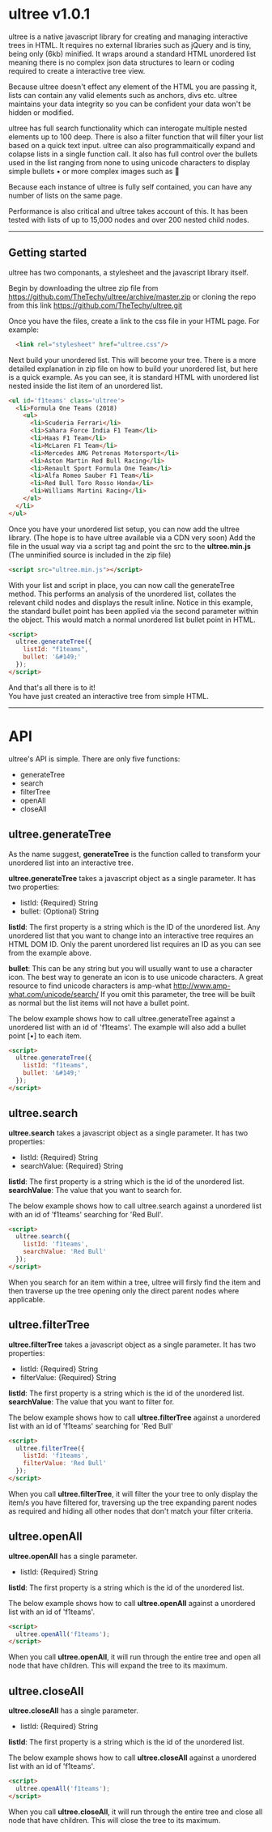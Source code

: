 # ultree v1.0.1
ultree is a native javascript library for creating and managing interactive trees in HTML. It requires no external libraries such as jQuery and is tiny, being only (6kb) minified. It wraps around a standard HTML unordered list meaning there is no complex json data structures to learn or coding required to create a interactive tree view.  

Because ultree doesn't effect any element of the HTML you are passing it, lists can contain any valid elements such as anchors, divs etc. ultree maintains your data integrity so you can be confident your data won't be hidden or modified.  

ultree has full search functionality which can interogate multiple nested elements up to 100 deep. There is also a filter function that will filter your list based on a quick text input. ultree can also programmaitically expand and colapse lists in a single function call. It also has full control over the bullets used in the list ranging from none to using unicode characters to display simple bullets • or more complex images such as &#129412;

Because each instance of ultree is fully self contained, you can have any number of lists on the same page.

Performance is also critical and ultree takes account of this. It has been tested with lists of up to 15,000 nodes and over 200 nested child nodes.  

***
## Getting started
ultree has two componants, a stylesheet and the javascript library itself.

Begin by downloading the ultree zip file from https://github.com/TheTechy/ultree/archive/master.zip or cloning the repo from this link https://github.com/TheTechy/ultree.git

Once you have the files, create a link to the css file in your HTML page. For example:
```HTML
  <link rel="stylesheet" href="ultree.css"/>
```
Next build your unordered list. This will become your tree. There is a more detailed explanation in zip file on how to build your unordered list, but here is a quick example. As you can see, it is standard HTML with unordered list nested inside the list item of an unordered list.  
```HTML
<ul id='f1teams' class='ultree'>
  <li>Formula One Teams (2018)
    <ul>
      <li>Scuderia Ferrari</li>
      <li>Sahara Force India F1 Team</li>
      <li>Haas F1 Team</li>
      <li>McLaren F1 Team</li>
      <li>Mercedes AMG Petronas Motorsport</li>
      <li>Aston Martin Red Bull Racing</li>
      <li>Renault Sport Formula One Team</li>
      <li>Alfa Romeo Sauber F1 Team</li>
      <li>Red Bull Toro Rosso Honda</li>
      <li>Williams Martini Racing</li>
    </ul>
  </li>
</ul>
```  
Once you have your unordered list setup, you can now add the ultree library. (The hope is to have ultree available via a CDN very soon) Add the file in the usual way via a script tag and point the src to the **ultree.min.js** (The unminified source is included in the zip file)
```HTML
<script src="ultree.min.js"></script>
```  
With your list and script in place, you can now call the generateTree method. This performs an analysis of the unordered list, collates the relevant child nodes and displays the result inline. Notice in this example, the standard bullet point has been applied via the second parameter within the object. This would match a normal unordered list bullet point in HTML.  
```HTML
<script>
  ultree.generateTree({
    listId: "f1teams",
    bullet: '&#149;'
  });
</script>
```

And that's all there is to it!  
You have just created an interactive tree from simple HTML.  
***  
# API
ultree's API is simple. There are only five functions:  
* generateTree  
* search  
* filterTree  
* openAll  
* closeAll  

## ultree.generateTree
As the name suggest, **generateTree** is the function called to transform your unordered list into an interactive tree.  

**ultree.generateTree** takes a javascript object as a single parameter. It has two properties:
* listId: {Required} String  
* bullet: {Optional} String

**listId**: The first property is a string which is the ID of the unordered list. Any unordered list that you want to change into an interactive tree requires an HTML DOM ID. Only the parent unordered list requires an ID as you can see from the example above.

**bullet**: This can be any string but you will usually want to use a character icon. The best way to generate an icon is to use unicode characters. A great resource to find unicode characters is amp-what http://www.amp-what.com/unicode/search/ If you omit this parameter, the tree will be built as normal but the list items will not have a bullet point.  

The below example shows how to call ultree.generateTree against a unordered list with an id of 'f1teams'. The example will also add a bullet point [•] to each item.
```HTML
<script>
  ultree.generateTree({
    listId: "f1teams",
    bullet: '&#149;'
  });
</script>
```

## ultree.search  
**ultree.search** takes a javascript object as a single parameter. It has two properties:  
* listId:       {Required} String
* searchValue:  {Required} String  

**listId**: The first property is a string which is the id of the unordered list.  
**searchValue**: The value that you want to search for.  

The below example shows how to call ultree.search against a unordered list with an id of 'f1teams' searching for 'Red Bull'.
```HTML
<script>
  ultree.search({
    listId: 'f1teams',
    searchValue: 'Red Bull'
  });
</script>
```
When you search for an item within a tree, ultree will firsly find the item and then traverse up the tree opening only the direct parent nodes where applicable.

## ultree.filterTree
**ultree.filterTree** takes a javascript object as a single parameter. It has two properties:  
* listId:       {Required} String  
* filterValue:  {Required} String  

**listId**: The first property is a string which is the id of the unordered list.  
**searchValue**: The value that you want to filter for.  

The below example shows how to call **ultree.filterTree** against a unordered list with an id of 'f1teams' searching for 'Red Bull'  
```HTML
<script>
  ultree.filterTree({
    listId: 'f1teams',
    filterValue: 'Red Bull'
  });
</script>
```
When you call **ultree.filterTree**, it will filter the your tree to only display the item/s you have filtered for, traversing up the tree expanding parent nodes as required and hiding all other nodes that don't match your filter criteria.  

## ultree.openAll
**ultree.openAll** has a single parameter.  
* listId:       {Required} String  

**listId**: The first property is a string which is the id of the unordered list.  

The below example shows how to call **ultree.openAll** against a unordered list with an id of 'f1teams'.  
```HTML
<script>
  ultree.openAll('f1teams');
</script>
```
When you call **ultree.openAll**, it will run through the entire tree and open all node that have children. This will expand the tree to its maximum.  

## ultree.closeAll
**ultree.closeAll** has a single parameter.  
* listId:       {Required} String  

**listId**: The first property is a string which is the id of the unordered list.  

The below example shows how to call **ultree.closeAll** against a unordered list with an id of 'f1teams'.  
```HTML
<script>
  ultree.openAll('f1teams');
</script>
```
When you call **ultree.closeAll**, it will run through the entire tree and close all node that have children. This will close the tree to its maximum.
